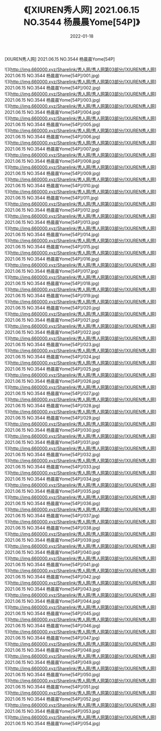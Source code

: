 ﻿---
layout: post
title:  《[XIUREN秀人网] 2021.06.15 NO.3544 杨晨晨Yome[54P]》
date:   2022-01-18
img: http://img.660000.xyz/Sharelink/秀人网/秀人网第03部分/[XIUREN秀人网] 2021.06.15 NO.3544 杨晨晨Yome[54P]/000.jpg
categories: [美女, 清纯, 唯美]
---

[XIUREN秀人网] 2021.06.15 NO.3544 杨晨晨Yome[54P]

  ![](http://img.660000.xyz/Sharelink/秀人网/秀人网第03部分/[XIUREN秀人网] 2021.06.15 NO.3544 杨晨晨Yome[54P]/001.jpg) <br> ![](http://img.660000.xyz/Sharelink/秀人网/秀人网第03部分/[XIUREN秀人网] 2021.06.15 NO.3544 杨晨晨Yome[54P]/002.jpg) <br> ![](http://img.660000.xyz/Sharelink/秀人网/秀人网第03部分/[XIUREN秀人网] 2021.06.15 NO.3544 杨晨晨Yome[54P]/003.jpg) <br> ![](http://img.660000.xyz/Sharelink/秀人网/秀人网第03部分/[XIUREN秀人网] 2021.06.15 NO.3544 杨晨晨Yome[54P]/004.jpg) <br> ![](http://img.660000.xyz/Sharelink/秀人网/秀人网第03部分/[XIUREN秀人网] 2021.06.15 NO.3544 杨晨晨Yome[54P]/005.jpg) <br> ![](http://img.660000.xyz/Sharelink/秀人网/秀人网第03部分/[XIUREN秀人网] 2021.06.15 NO.3544 杨晨晨Yome[54P]/006.jpg) <br> ![](http://img.660000.xyz/Sharelink/秀人网/秀人网第03部分/[XIUREN秀人网] 2021.06.15 NO.3544 杨晨晨Yome[54P]/007.jpg) <br> ![](http://img.660000.xyz/Sharelink/秀人网/秀人网第03部分/[XIUREN秀人网] 2021.06.15 NO.3544 杨晨晨Yome[54P]/008.jpg) <br> ![](http://img.660000.xyz/Sharelink/秀人网/秀人网第03部分/[XIUREN秀人网] 2021.06.15 NO.3544 杨晨晨Yome[54P]/009.jpg) <br> ![](http://img.660000.xyz/Sharelink/秀人网/秀人网第03部分/[XIUREN秀人网] 2021.06.15 NO.3544 杨晨晨Yome[54P]/010.jpg) <br> ![](http://img.660000.xyz/Sharelink/秀人网/秀人网第03部分/[XIUREN秀人网] 2021.06.15 NO.3544 杨晨晨Yome[54P]/011.jpg) <br> ![](http://img.660000.xyz/Sharelink/秀人网/秀人网第03部分/[XIUREN秀人网] 2021.06.15 NO.3544 杨晨晨Yome[54P]/012.jpg) <br> ![](http://img.660000.xyz/Sharelink/秀人网/秀人网第03部分/[XIUREN秀人网] 2021.06.15 NO.3544 杨晨晨Yome[54P]/013.jpg) <br> ![](http://img.660000.xyz/Sharelink/秀人网/秀人网第03部分/[XIUREN秀人网] 2021.06.15 NO.3544 杨晨晨Yome[54P]/014.jpg) <br> ![](http://img.660000.xyz/Sharelink/秀人网/秀人网第03部分/[XIUREN秀人网] 2021.06.15 NO.3544 杨晨晨Yome[54P]/015.jpg) <br> ![](http://img.660000.xyz/Sharelink/秀人网/秀人网第03部分/[XIUREN秀人网] 2021.06.15 NO.3544 杨晨晨Yome[54P]/016.jpg) <br> ![](http://img.660000.xyz/Sharelink/秀人网/秀人网第03部分/[XIUREN秀人网] 2021.06.15 NO.3544 杨晨晨Yome[54P]/017.jpg) <br> ![](http://img.660000.xyz/Sharelink/秀人网/秀人网第03部分/[XIUREN秀人网] 2021.06.15 NO.3544 杨晨晨Yome[54P]/018.jpg) <br> ![](http://img.660000.xyz/Sharelink/秀人网/秀人网第03部分/[XIUREN秀人网] 2021.06.15 NO.3544 杨晨晨Yome[54P]/019.jpg) <br> ![](http://img.660000.xyz/Sharelink/秀人网/秀人网第03部分/[XIUREN秀人网] 2021.06.15 NO.3544 杨晨晨Yome[54P]/020.jpg) <br> ![](http://img.660000.xyz/Sharelink/秀人网/秀人网第03部分/[XIUREN秀人网] 2021.06.15 NO.3544 杨晨晨Yome[54P]/021.jpg) <br> ![](http://img.660000.xyz/Sharelink/秀人网/秀人网第03部分/[XIUREN秀人网] 2021.06.15 NO.3544 杨晨晨Yome[54P]/022.jpg) <br> ![](http://img.660000.xyz/Sharelink/秀人网/秀人网第03部分/[XIUREN秀人网] 2021.06.15 NO.3544 杨晨晨Yome[54P]/023.jpg) <br> ![](http://img.660000.xyz/Sharelink/秀人网/秀人网第03部分/[XIUREN秀人网] 2021.06.15 NO.3544 杨晨晨Yome[54P]/024.jpg) <br> ![](http://img.660000.xyz/Sharelink/秀人网/秀人网第03部分/[XIUREN秀人网] 2021.06.15 NO.3544 杨晨晨Yome[54P]/025.jpg) <br> ![](http://img.660000.xyz/Sharelink/秀人网/秀人网第03部分/[XIUREN秀人网] 2021.06.15 NO.3544 杨晨晨Yome[54P]/026.jpg) <br> ![](http://img.660000.xyz/Sharelink/秀人网/秀人网第03部分/[XIUREN秀人网] 2021.06.15 NO.3544 杨晨晨Yome[54P]/027.jpg) <br> ![](http://img.660000.xyz/Sharelink/秀人网/秀人网第03部分/[XIUREN秀人网] 2021.06.15 NO.3544 杨晨晨Yome[54P]/028.jpg) <br> ![](http://img.660000.xyz/Sharelink/秀人网/秀人网第03部分/[XIUREN秀人网] 2021.06.15 NO.3544 杨晨晨Yome[54P]/029.jpg) <br> ![](http://img.660000.xyz/Sharelink/秀人网/秀人网第03部分/[XIUREN秀人网] 2021.06.15 NO.3544 杨晨晨Yome[54P]/030.jpg) <br> ![](http://img.660000.xyz/Sharelink/秀人网/秀人网第03部分/[XIUREN秀人网] 2021.06.15 NO.3544 杨晨晨Yome[54P]/031.jpg) <br> ![](http://img.660000.xyz/Sharelink/秀人网/秀人网第03部分/[XIUREN秀人网] 2021.06.15 NO.3544 杨晨晨Yome[54P]/032.jpg) <br> ![](http://img.660000.xyz/Sharelink/秀人网/秀人网第03部分/[XIUREN秀人网] 2021.06.15 NO.3544 杨晨晨Yome[54P]/033.jpg) <br> ![](http://img.660000.xyz/Sharelink/秀人网/秀人网第03部分/[XIUREN秀人网] 2021.06.15 NO.3544 杨晨晨Yome[54P]/034.jpg) <br> ![](http://img.660000.xyz/Sharelink/秀人网/秀人网第03部分/[XIUREN秀人网] 2021.06.15 NO.3544 杨晨晨Yome[54P]/035.jpg) <br> ![](http://img.660000.xyz/Sharelink/秀人网/秀人网第03部分/[XIUREN秀人网] 2021.06.15 NO.3544 杨晨晨Yome[54P]/036.jpg) <br> ![](http://img.660000.xyz/Sharelink/秀人网/秀人网第03部分/[XIUREN秀人网] 2021.06.15 NO.3544 杨晨晨Yome[54P]/037.jpg) <br> ![](http://img.660000.xyz/Sharelink/秀人网/秀人网第03部分/[XIUREN秀人网] 2021.06.15 NO.3544 杨晨晨Yome[54P]/038.jpg) <br> ![](http://img.660000.xyz/Sharelink/秀人网/秀人网第03部分/[XIUREN秀人网] 2021.06.15 NO.3544 杨晨晨Yome[54P]/039.jpg) <br> ![](http://img.660000.xyz/Sharelink/秀人网/秀人网第03部分/[XIUREN秀人网] 2021.06.15 NO.3544 杨晨晨Yome[54P]/040.jpg) <br> ![](http://img.660000.xyz/Sharelink/秀人网/秀人网第03部分/[XIUREN秀人网] 2021.06.15 NO.3544 杨晨晨Yome[54P]/041.jpg) <br> ![](http://img.660000.xyz/Sharelink/秀人网/秀人网第03部分/[XIUREN秀人网] 2021.06.15 NO.3544 杨晨晨Yome[54P]/042.jpg) <br> ![](http://img.660000.xyz/Sharelink/秀人网/秀人网第03部分/[XIUREN秀人网] 2021.06.15 NO.3544 杨晨晨Yome[54P]/043.jpg) <br> ![](http://img.660000.xyz/Sharelink/秀人网/秀人网第03部分/[XIUREN秀人网] 2021.06.15 NO.3544 杨晨晨Yome[54P]/044.jpg) <br> ![](http://img.660000.xyz/Sharelink/秀人网/秀人网第03部分/[XIUREN秀人网] 2021.06.15 NO.3544 杨晨晨Yome[54P]/045.jpg) <br> ![](http://img.660000.xyz/Sharelink/秀人网/秀人网第03部分/[XIUREN秀人网] 2021.06.15 NO.3544 杨晨晨Yome[54P]/046.jpg) <br> ![](http://img.660000.xyz/Sharelink/秀人网/秀人网第03部分/[XIUREN秀人网] 2021.06.15 NO.3544 杨晨晨Yome[54P]/047.jpg) <br> ![](http://img.660000.xyz/Sharelink/秀人网/秀人网第03部分/[XIUREN秀人网] 2021.06.15 NO.3544 杨晨晨Yome[54P]/048.jpg) <br> ![](http://img.660000.xyz/Sharelink/秀人网/秀人网第03部分/[XIUREN秀人网] 2021.06.15 NO.3544 杨晨晨Yome[54P]/049.jpg) <br> ![](http://img.660000.xyz/Sharelink/秀人网/秀人网第03部分/[XIUREN秀人网] 2021.06.15 NO.3544 杨晨晨Yome[54P]/050.jpg) <br> ![](http://img.660000.xyz/Sharelink/秀人网/秀人网第03部分/[XIUREN秀人网] 2021.06.15 NO.3544 杨晨晨Yome[54P]/051.jpg) <br> ![](http://img.660000.xyz/Sharelink/秀人网/秀人网第03部分/[XIUREN秀人网] 2021.06.15 NO.3544 杨晨晨Yome[54P]/052.jpg) <br> ![](http://img.660000.xyz/Sharelink/秀人网/秀人网第03部分/[XIUREN秀人网] 2021.06.15 NO.3544 杨晨晨Yome[54P]/053.jpg) <br> ![](http://img.660000.xyz/Sharelink/秀人网/秀人网第03部分/[XIUREN秀人网] 2021.06.15 NO.3544 杨晨晨Yome[54P]/054.jpg) <br>